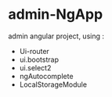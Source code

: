 admin-NgApp
===========

admin angular project, using :
 * Ui-router
 * ui.bootstrap
 * ui.select2
 * ngAutocomplete
 * LocalStorageModule
